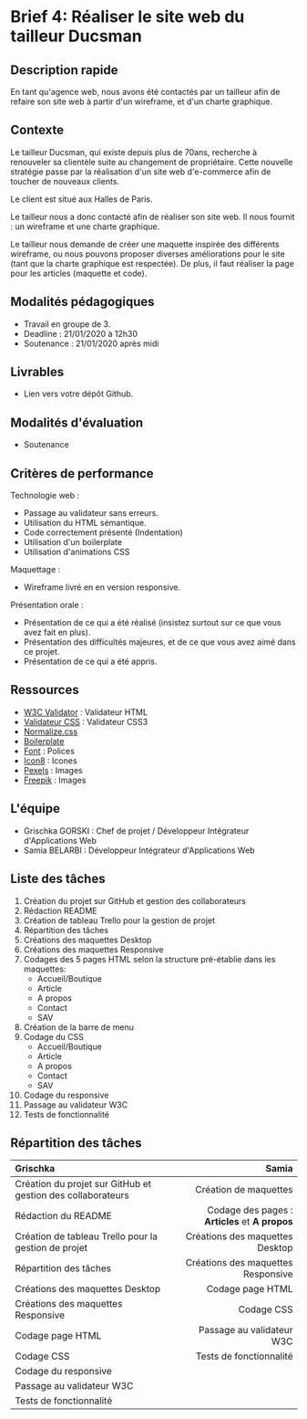 # Brief 4: Réaliser le site web du tailleur Ducsman

## Description rapide

En tant qu'agence web, nous avons été contactés par un tailleur afin de refaire son site web à partir d'un wireframe, et d'un charte graphique.

## Contexte

Le tailleur Ducsman, qui existe depuis plus de 70ans, recherche à renouveler sa clientèle suite au changement de propriétaire. Cette nouvelle stratégie passe par la réalisation d'un site web d'e-commerce afin de toucher de nouveaux clients.

Le client est situé aux Halles de Paris.

Le tailleur nous a donc contacté afin de réaliser son site web. Il nous fournit : un wireframe et une charte graphique.

Le tailleur nous demande de créer une maquette inspirée des différents wireframe, ou nous pouvons proposer diverses améliorations pour le site (tant que la charte graphique est respectée). De plus, il faut réaliser la page pour les articles (maquette et code).

## Modalités pédagogiques

-   Travail en groupe de 3.
-   Deadline : 21/01/2020 à 12h30
-   Soutenance : 21/01/2020 après midi

## Livrables

-   Lien vers votre dépôt Github.

## Modalités d'évaluation

-   Soutenance

## Critères de performance

Technologie web :

-   Passage au validateur sans erreurs.
-   Utilisation du HTML sémantique.
-   Code correctement présenté (Indentation)
-   Utilisation d'un boilerplate
-   Utilisation d'animations CSS

Maquettage :

-   Wireframe livré en en version responsive.

Présentation orale :

-   Présentation de ce qui a été réalisé (insistez surtout sur ce que vous avez fait en plus).
-   Présentation des difficultés majeures, et de ce que vous avez aimé dans ce projet.
-   Présentation de ce qui a été appris.

## Ressources

-   [W3C Validator](https://validator.w3.org/) : Validateur HTML
-   [Validateur CSS](https://jigsaw.w3.org/css-validator/) : Validateur CSS3
-   [Normalize.css](https://github.com/necolas/normalize.css)
-   [Boilerplate](https://html5boilerplate.com/)
-   [Font](https://fontawesome.com/) : Polices
- [Icon8](https://icons8.com/illustrations/web-elements) : Icones
-  [Pexels](https://www.pexels.com/fr-fr/) : Images
-  [Freepik](https://fr.freepik.com/) : Images

## L'équipe
- Grischka GORSKI : Chef de projet / Développeur Intégrateur d'Applications Web
- Samia BELARBI : Développeur Intégrateur d'Applications Web

## Liste des tâches 

1. Création du projet sur GitHub et gestion des collaborateurs
2. Rédaction README
3. Création de tableau Trello pour la gestion de projet
4. Répartition des tâches
5. Créations des maquettes Desktop
6. Créations des maquettes Responsive
7. Codages des 5 pages HTML selon la structure pré-établie dans les maquettes:
	- Accueil/Boutique
	- Article
	- A propos
	- Contact
	- SAV
8. Création de la barre de menu
9. Codage du CSS 
	- Accueil/Boutique
	- Article
	- A propos
	- Contact
	- SAV
10. Codage du responsive
11. Passage au validateur W3C
12. Tests de fonctionnalité

## Répartition des tâches

| Grischka | Samia|
|:----------|----------:|
|  Création du projet sur GitHub et gestion des collaborateurs | Création de maquettes | 
| Rédaction du README  | Codage des pages : **Articles** et **A propos**|   
|Création de tableau Trello pour la gestion de projet |Créations des maquettes Desktop |
|Répartition des tâches| Créations des maquettes Responsive |
|Créations des maquettes Desktop | Codage page HTML |
|Créations des maquettes Responsive | Codage CSS |
| Codage page HTML | Passage au validateur W3C|
| Codage CSS | Tests de fonctionnalité |
| Codage du responsive |
|Passage au validateur W3C |
|Tests de fonctionnalité|
```

